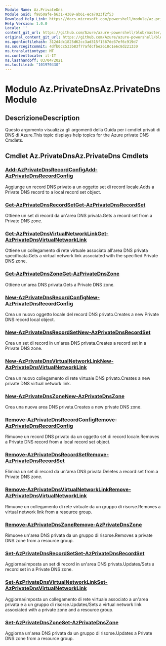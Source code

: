 ```yaml
---
Module Name: Az.PrivateDns
Module Guid: f9850afe-b631-4369-ab61-eca7023f2f53
Download Help Link: https://docs.microsoft.com/powershell/module/az.privatedns
Help Version: 1.0.0
Locale: ''
content_git_url: https://github.com/Azure/azure-powershell/blob/master/src/PrivateDns/PrivateDns/help/Az.PrivateDNS.md
original_content_git_url: https://github.com/Azure/azure-powershell/blob/master/src/PrivateDns/PrivateDns/help/Az.PrivateDNS.md
ms.openlocfilehash: 312d4dc1825d62cc3ad315f1567de37ef6c919d7
ms.sourcegitcommit: 4dfb0cc533b83f77afdcfbe2618c1e6c8d221330
ms.translationtype: MT
ms.contentlocale: it-IT
ms.lasthandoff: 03/04/2021
ms.locfileid: "101970430"
---
```

# <span data-ttu-id="949da-101">Modulo Az.PrivateDns</span><span class="sxs-lookup"><span data-stu-id="949da-101">Az.PrivateDns Module</span></span>
## <span data-ttu-id="949da-102">Descrizione</span><span class="sxs-lookup"><span data-stu-id="949da-102">Description</span></span>
<span data-ttu-id="949da-103">Questo argomento visualizza gli argomenti della Guida per i cmdlet privati di DNS di Azure.</span><span class="sxs-lookup"><span data-stu-id="949da-103">This topic displays help topics for the Azure private DNS Cmdlets.</span></span>

## <span data-ttu-id="949da-104">Cmdlet Az.PrivateDns</span><span class="sxs-lookup"><span data-stu-id="949da-104">Az.PrivateDns Cmdlets</span></span>
### [<span data-ttu-id="949da-105">Add-AzPrivateDnsRecordConfig</span><span class="sxs-lookup"><span data-stu-id="949da-105">Add-AzPrivateDnsRecordConfig</span></span>](Add-AzPrivateDnsRecordConfig.md)
<span data-ttu-id="949da-106">Aggiunge un record DNS privato a un oggetto set di record locale.</span><span class="sxs-lookup"><span data-stu-id="949da-106">Adds a Private DNS record to a local record set object.</span></span>

### [<span data-ttu-id="949da-107">Get-AzPrivateDnsRecordSet</span><span class="sxs-lookup"><span data-stu-id="949da-107">Get-AzPrivateDnsRecordSet</span></span>](Get-AzPrivateDnsRecordSet.md)
<span data-ttu-id="949da-108">Ottiene un set di record da un'area DNS privata.</span><span class="sxs-lookup"><span data-stu-id="949da-108">Gets a record set from a Private DNS zone.</span></span>

### [<span data-ttu-id="949da-109">Get-AzPrivateDnsVirtualNetworkLink</span><span class="sxs-lookup"><span data-stu-id="949da-109">Get-AzPrivateDnsVirtualNetworkLink</span></span>](Get-AzPrivateDnsVirtualNetworkLink.md)
<span data-ttu-id="949da-110">Ottiene un collegamento di rete virtuale associato all'area DNS privata specificata.</span><span class="sxs-lookup"><span data-stu-id="949da-110">Gets a virtual network link associated with the specified Private DNS zone.</span></span>

### [<span data-ttu-id="949da-111">Get-AzPrivateDnsZone</span><span class="sxs-lookup"><span data-stu-id="949da-111">Get-AzPrivateDnsZone</span></span>](Get-AzPrivateDnsZone.md)
<span data-ttu-id="949da-112">Ottiene un'area DNS privata.</span><span class="sxs-lookup"><span data-stu-id="949da-112">Gets a Private DNS zone.</span></span>

### [<span data-ttu-id="949da-113">New-AzPrivateDnsRecordConfig</span><span class="sxs-lookup"><span data-stu-id="949da-113">New-AzPrivateDnsRecordConfig</span></span>](New-AzPrivateDnsRecordConfig.md)
<span data-ttu-id="949da-114">Crea un nuovo oggetto locale del record DNS privato.</span><span class="sxs-lookup"><span data-stu-id="949da-114">Creates a new Private DNS record local object.</span></span>

### [<span data-ttu-id="949da-115">New-AzPrivateDnsRecordSet</span><span class="sxs-lookup"><span data-stu-id="949da-115">New-AzPrivateDnsRecordSet</span></span>](New-AzPrivateDnsRecordSet.md)
<span data-ttu-id="949da-116">Crea un set di record in un'area DNS privata.</span><span class="sxs-lookup"><span data-stu-id="949da-116">Creates a record set in a Private DNS zone.</span></span>

### [<span data-ttu-id="949da-117">New-AzPrivateDnsVirtualNetworkLink</span><span class="sxs-lookup"><span data-stu-id="949da-117">New-AzPrivateDnsVirtualNetworkLink</span></span>](New-AzPrivateDnsVirtualNetworkLink.md)
<span data-ttu-id="949da-118">Crea un nuovo collegamento di rete virtuale DNS privato.</span><span class="sxs-lookup"><span data-stu-id="949da-118">Creates a new private DNS virtual network link.</span></span>

### [<span data-ttu-id="949da-119">New-AzPrivateDnsZone</span><span class="sxs-lookup"><span data-stu-id="949da-119">New-AzPrivateDnsZone</span></span>](New-AzPrivateDnsZone.md)
<span data-ttu-id="949da-120">Crea una nuova area DNS privata.</span><span class="sxs-lookup"><span data-stu-id="949da-120">Creates a new private DNS zone.</span></span>

### [<span data-ttu-id="949da-121">Remove-AzPrivateDnsRecordConfig</span><span class="sxs-lookup"><span data-stu-id="949da-121">Remove-AzPrivateDnsRecordConfig</span></span>](Remove-AzPrivateDnsRecordConfig.md)
<span data-ttu-id="949da-122">Rimuove un record DNS privato da un oggetto set di record locale.</span><span class="sxs-lookup"><span data-stu-id="949da-122">Removes a Private DNS record from a local record set object.</span></span>

### [<span data-ttu-id="949da-123">Remove-AzPrivateDnsRecordSet</span><span class="sxs-lookup"><span data-stu-id="949da-123">Remove-AzPrivateDnsRecordSet</span></span>](Remove-AzPrivateDnsRecordSet.md)
<span data-ttu-id="949da-124">Elimina un set di record da un'area DNS privata.</span><span class="sxs-lookup"><span data-stu-id="949da-124">Deletes a record set from a Private DNS zone.</span></span>

### [<span data-ttu-id="949da-125">Remove-AzPrivateDnsVirtualNetworkLink</span><span class="sxs-lookup"><span data-stu-id="949da-125">Remove-AzPrivateDnsVirtualNetworkLink</span></span>](Remove-AzPrivateDnsVirtualNetworkLink.md)
<span data-ttu-id="949da-126">Rimuove un collegamento di rete virtuale da un gruppo di risorse.</span><span class="sxs-lookup"><span data-stu-id="949da-126">Removes a virtual network link from a resource group.</span></span>

### [<span data-ttu-id="949da-127">Remove-AzPrivateDnsZone</span><span class="sxs-lookup"><span data-stu-id="949da-127">Remove-AzPrivateDnsZone</span></span>](Remove-AzPrivateDnsZone.md)
<span data-ttu-id="949da-128">Rimuove un'area DNS privata da un gruppo di risorse.</span><span class="sxs-lookup"><span data-stu-id="949da-128">Removes a private DNS zone from a resource group.</span></span>

### [<span data-ttu-id="949da-129">Set-AzPrivateDnsRecordSet</span><span class="sxs-lookup"><span data-stu-id="949da-129">Set-AzPrivateDnsRecordSet</span></span>](Set-AzPrivateDnsRecordSet.md)
<span data-ttu-id="949da-130">Aggiorna/imposta un set di record in un'area DNS privata.</span><span class="sxs-lookup"><span data-stu-id="949da-130">Updates/Sets a record set in a Private DNS zone.</span></span>

### [<span data-ttu-id="949da-131">Set-AzPrivateDnsVirtualNetworkLink</span><span class="sxs-lookup"><span data-stu-id="949da-131">Set-AzPrivateDnsVirtualNetworkLink</span></span>](Set-AzPrivateDnsVirtualNetworkLink.md)
<span data-ttu-id="949da-132">Aggiorna/imposta un collegamento di rete virtuale associato a un'area privata e a un gruppo di risorse.</span><span class="sxs-lookup"><span data-stu-id="949da-132">Updates/Sets a virtual network link associated with a private zone and a resource group.</span></span>

### [<span data-ttu-id="949da-133">Set-AzPrivateDnsZone</span><span class="sxs-lookup"><span data-stu-id="949da-133">Set-AzPrivateDnsZone</span></span>](Set-AzPrivateDnsZone.md)
<span data-ttu-id="949da-134">Aggiorna un'area DNS privata da un gruppo di risorse.</span><span class="sxs-lookup"><span data-stu-id="949da-134">Updates a Private DNS zone from a resource group.</span></span>

